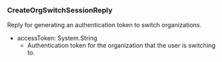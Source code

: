 ### CreateOrgSwitchSessionReply
Reply for generating an authentication token to switch organizations.

- accessToken: System.String
  - Authentication token for the organization that the user is switching to.
